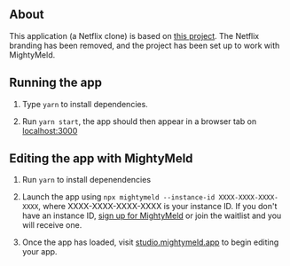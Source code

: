 ## About

This application (a Netflix clone) is based on [this project](https://github.com/karlhadwen/netflix). The Netflix branding has been removed, and the project has been set up to work with MightyMeld.

## Running the app

1. Type `yarn` to install dependencies.

2. Run `yarn start`, the app should then appear in a browser tab on [localhost:3000](localhost:3000)



## Editing the app with MightyMeld

1. Run `yarn` to install depenendencies

2. Launch the app using `npx mightymeld --instance-id XXXX-XXXX-XXXX-XXXX`, where XXXX-XXXX-XXXX-XXXX is your instance ID. If you don't have an instance ID, [sign up for MightyMeld](https://www.mightymeld.com) or join the waitlist and you will receive one.

3. Once the app has loaded, visit [studio.mightymeld.app](https://studio.mightymeld.app/) to begin editing your app.
